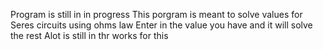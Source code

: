 Program is still in in progress
This porgram is meant to solve values for Seres circuits using ohms law
Enter in the value you have and it will solve the rest
Alot is still in thr works for this 
